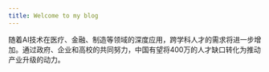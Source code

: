 ```yaml
---
title: Welcome to my blog
---
```

随着AI技术在医疗、金融、制造等领域的深度应用，跨学科人才的需求将进一步增加。通过政府、企业和高校的共同努力，中国有望将400万的人才缺口转化为推动产业升级的动力。
